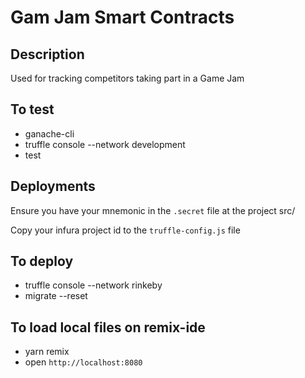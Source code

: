 # Gam Jam Smart Contracts

## Description
Used for tracking competitors taking part in a Game Jam

## To test
- ganache-cli
- truffle console --network development
- test

## Deployments
Ensure you have your mnemonic in the `.secret` file at the project src/

Copy your infura project id to the `truffle-config.js` file
 
## To deploy
- truffle console --network rinkeby
- migrate --reset

## To load local files on remix-ide
- yarn remix
- open `http://localhost:8080` 